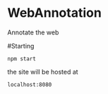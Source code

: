 # WebAnnotation
Annotate the web 

#Starting

```
npm start
```
the site will be hosted at
```
localhost:8080
```
